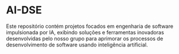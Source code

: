 # AI-DSE
Este repositório contém projetos focados em engenharia de software impulsionada por IA, exibindo soluções e ferramentas inovadoras desenvolvidas pelo nosso grupo para aprimorar os processos de desenvolvimento de software usando inteligência artificial.
